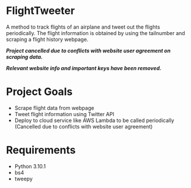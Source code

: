 # FlightTweeter
A method to track flights of an airplane and tweet out the flights periodically.
The flight information is obtained by using the tailnumber and scraping a flight history webpage.

***Project cancelled due to conflicts with website user agreement on scraping data.***

***Relevant website info and important keys have been removed.***

# Project Goals
- Scrape flight data from webpage
- Tweet flight information using Twitter API
- Deploy to cloud service like AWS Lambda to be called periodically (Cancelled due to conflicts with website user agreement)

# Requirements
- Python 3.10.1
- bs4
- tweepy
